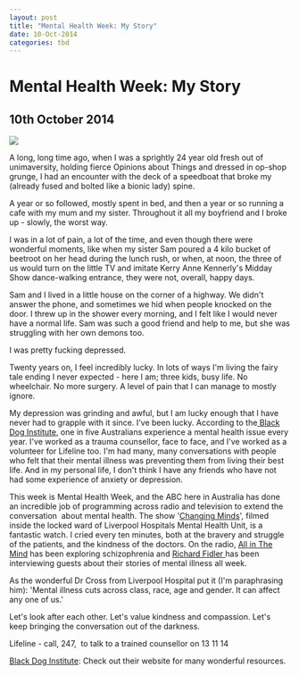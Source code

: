 ```yaml
---
layout: post
title: "Mental Health Week: My Story"
date: 10-Oct-2014
categories: tbd
---
```


# Mental Health Week: My Story

## 10th October 2014

<img class="photo-horiz" src="http://img.auctiva.com/imgdata/9/8/7/6/2/4/webimg/578085373_o.jpg" />

A long,   long time ago, when I was a sprightly 24 year old fresh out of unimaversity, holding fierce Opinions about Things and dressed in op-shop grunge, I had an encounter with the deck of a speedboat that broke my (already fused and bolted like a bionic lady) spine.

A year or so followed, mostly spent in bed, and then a year or so running a cafe with my mum and my sister. Throughout it all my boyfriend and I broke up - slowly, the worst way.

I was in a lot of pain, a lot of the time, and even though there were wonderful moments, like when my sister Sam poured a 4 kilo bucket of beetroot on her head during the lunch rush, or when, at noon, the three of us would turn on the little TV and imitate Kerry Anne Kennerly's Midday Show dance-walking entrance, they were not, overall, happy days.

Sam and I lived in a little house on the corner of a highway. We didn't answer the phone, and sometimes we hid when people knocked on the door. I threw up in the shower every morning, and I felt like I would never have a normal life. Sam was such a good friend and help to me, but she was struggling with her own demons too.

I was pretty fucking depressed.

Twenty years on, I feel incredibly lucky. In lots of ways I'm living the fairy tale ending I never expected - here I am; three kids, busy life. No wheelchair. No more surgery. A level of pain that I can manage to mostly ignore.

My depression was grinding and awful, but I am lucky enough that I have never had to grapple with it since. I've been lucky. According to the<a href="http://www.blackdoginstitute.org.au/docs/Factsandfiguresaboutmentalhealthandmooddisorders.pdf"> Black Dog Institute</a>, one in five Australians experience a mental health issue every year. I've worked as a trauma counsellor, face to face, and I've worked as a volunteer for Lifeline too. I'm had many, many conversations with people who felt that their mental illness was preventing them from living their best life. And in my personal life, I don't think I have any friends who have not had some experience of anxiety or depression.

This week is Mental Health Week, and the ABC here in Australia has done an incredible job of programming across radio and television to extend the conversation  about mental health. The show '<a href="http://iview.abc.net.au/programs/changing-minds-the-inside-story/DO1340H001S00">Changing Minds</a>', filmed inside the locked ward of Liverpool Hospitals Mental Health Unit, is a fantastic watch. I cried every ten minutes, both at the bravery and struggle of the patients, and the kindness of the doctors. On the radio, <a href="http://www.abc.net.au/radionational/programs/allinthemind/schizophrenia/5654952">All in The Mind</a> has been exploring schizophrenia and <a href="http://www.abc.net.au/local/sites/conversations/">Richard Fidler </a>has been interviewing guests about their stories of mental illness all week.

As the wonderful Dr Cross from Liverpool Hospital put it (I'm paraphrasing him): 'Mental illness cuts across class, race, age and gender. It can affect any one of us.'

Let's look after each other. Let's value kindness and compassion. Let's keep bringing the conversation out of the darkness.

Lifeline - call, 247,  to talk to a trained counsellor on 13 11 14

<a href="http://www.blackdoginstitute.org.au/">Black Dog Institute</a>: Check out their website for many wonderful resources.

 
